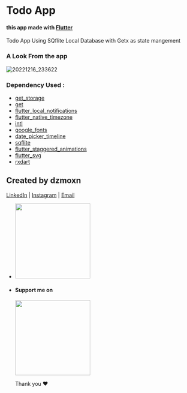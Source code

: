 # Todo App 

#### this app made with [Flutter](https://flutter.dev/)

 Todo App Using SQflite Local Database with Getx as state mangement
 
 
 ### A Look From the app


![20221216_233622](https://user-images.githubusercontent.com/90144954/208200407-9b1fa1ba-c5da-457c-a61e-4be00f615d8c.gif)




### Dependency Used :

  - [get_storage](https://pub.dev/packages/get_storage)
  - [get](https://pub.dev/packages/get)
  - [flutter_local_notifications](https://pub.dev/packages/flutter_local_notifications)
  - [flutter_native_timezone](https://pub.dev/packages/flutter_native_timezone)
  - [intl](https://pub.dev/packages/intl)
  - [google_fonts](https://pub.dev/packages/google_fonts)
  - [date_picker_timeline](https://pub.dev/packages/date_picker_timeline)
  - [sqflite](https://pub.dev/packages/sqflite)
  - [flutter_staggered_animations](https://pub.dev/packages/flutter_staggered_animations)
  - [flutter_svg](https://pub.dev/packages/flutter_svg)
  - [rxdart](https://pub.dev/packages/rxdart)
  
   ## Created by dzmoxn

[LinkedIn](https://dz.linkedin.com/in/mohsen-ghalem) | [Instagram](instagram.com/mohsen_unix) | [Email](mailto:ghalemmohsen@gmail.com)

- <a href="https://www.ranwip.com">
  <img src="https://user-images.githubusercontent.com/90144954/174205826-294fff04-8c85-4080-9fd2-bede1d5953c6.png" width=200/>
  <a/>
  
- #### Support me on <br><a href="https://www.buymeacoffee.com/ghalemmohsz">
   <img src="https://user-images.githubusercontent.com/90144954/174206223-4a36b64d-b621-4367-a5a0-508da33ca45d.png" width=200/>
   <a/>
   
   
  
  Thank you ❤️
